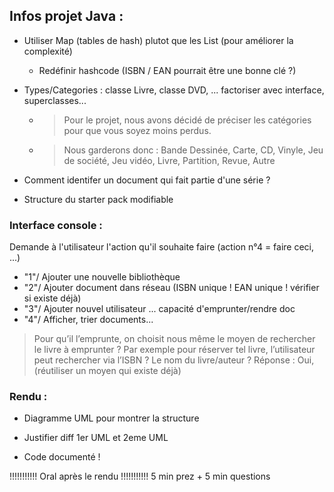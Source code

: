 ## Infos projet Java :

- Utiliser Map (tables de hash) plutot que les List (pour améliorer la complexité)
	- Redéfinir hashcode (ISBN / EAN pourrait être une bonne clé ?)

- Types/Categories : classe Livre, classe DVD, ... factoriser avec interface, superclasses...
	- > Pour le projet, nous avons décidé de préciser les catégories pour que vous soyez moins perdus.
	- > Nous garderons donc : Bande Dessinée, Carte, CD, Vinyle, Jeu de société, Jeu vidéo, Livre, Partition, Revue, Autre

- Comment identifer un document qui fait partie d'une série ?

- Structure du starter pack modifiable


### Interface console :
Demande à l'utilisateur l'action qu'il souhaite faire (action n°4 = faire ceci, ...)
- "1"/ Ajouter une nouvelle bibliothèque
- "2"/ Ajouter document dans réseau (ISBN unique ! EAN unique ! vérifier si existe déjà)
- "3"/ Ajouter nouvel utilisateur ... capacité d'emprunter/rendre doc
- "4"/ Afficher, trier documents...


> Pour qu’il l’emprunte, on choisit nous même le moyen de rechercher le livre à emprunter ?
> Par exemple pour réserver tel livre, l’utilisateur peut rechercher via l’ISBN ? Le nom du livre/auteur ?
Réponse : Oui, (réutiliser un moyen qui existe déjà)


### Rendu :
- Diagramme UML pour montrer la structure

- Justifier diff 1er UML et 2eme UML

- Code documenté !

!!!!!!!!!!! Oral après le rendu !!!!!!!!!!!
5 min prez + 5 min questions